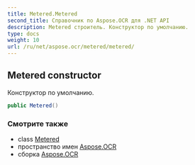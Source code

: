 ```yaml
---
title: Metered.Metered
second_title: Справочник по Aspose.OCR для .NET API
description: Metered строитель. Конструктор по умолчанию.
type: docs
weight: 10
url: /ru/net/aspose.ocr/metered/metered/
---
```

## Metered constructor

Конструктор по умолчанию.

```csharp
public Metered()
```

### Смотрите также

* class [Metered](../)
* пространство имен [Aspose.OCR](../../metered/)
* сборка [Aspose.OCR](../../../)


